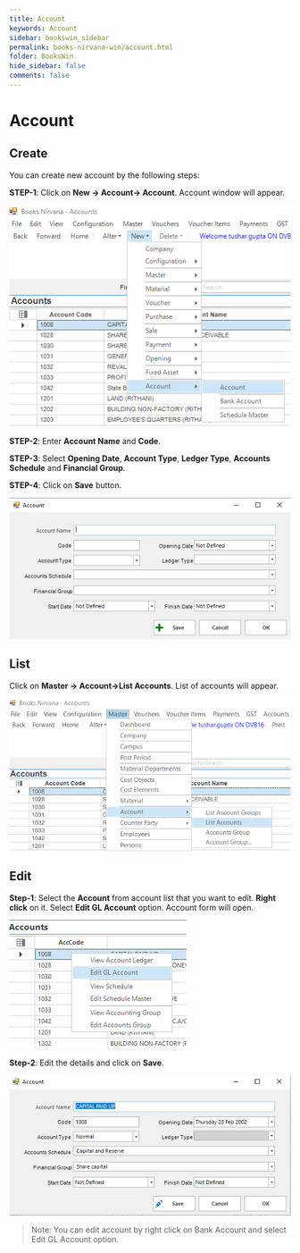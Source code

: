 ```yaml
---
title: Account
keywords: Account
sidebar: bookswin_sidebar
permalink: books-nirvana-win/account.html
folder: BooksWin
hide_sidebar: false
comments: false
---
```


# Account

## Create

You can create new account by the following steps:

**STEP-1**: Click on **New -> Account-> Account**. Account window will appear.

![](/images/account-create.png)

**STEP-2**: Enter **Account Name** and **Code**.

**STEP-3**: Select **Opening Date**, **Account Type**, **Ledger Type**, **Accounts Schedule** and **Financial Group**.

**STEP-4**: Click on **Save** button.

![](/images/account-create-save.png)


## List

 Click on **Master -> Account->List Accounts**. List of accounts will appear.

 ![](/images/account-list.png)

## Edit

**Step-1**: Select the **Account** from account list that you want to edit. **Right click** on it. Select **Edit GL Account** option. Account form will open.

![](/images/account-edit.png)


**Step-2**: Edit the details and click on **Save**.

![](/images/account-edit-save.png)


>Note: You can edit account by right click on Bank Account and select Edit GL Account option.
